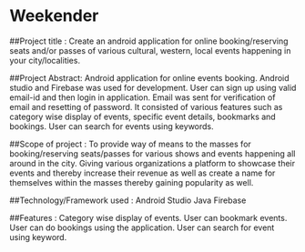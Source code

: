 # Weekender

##Project title :
Create an android application for online booking/reserving seats and/or passes of various cultural, western, local events happening in your city/localities.

##Project Abstract:
Android application for online events booking. Android studio and Firebase was used for development.
User can sign up using valid email-id and then login in application. Email was sent for verification of email and resetting of password. 
It consisted of various features such as category wise display of events, specific event details, bookmarks and bookings.
User can search for events using keywords.

##Scope of project :
To provide way of means to the masses for booking/reserving seats/passes for various shows and events happening all around in the city.
Giving various organizations a platform to showcase their events and thereby increase their revenue as well as create a name for themselves within the masses thereby gaining popularity as well.

##Technology/Framework used :
Android Studio
Java
Firebase

##Features :
Category wise display of events.
User can bookmark events.
User can do bookings using the application.
User can search for event using keyword.
